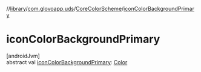 //[library](../../../index.md)/[com.glovoapp.uds](../index.md)/[CoreColorScheme](index.md)/[iconColorBackgroundPrimary](icon-color-background-primary.md)

# iconColorBackgroundPrimary

[androidJvm]\
abstract val [iconColorBackgroundPrimary](icon-color-background-primary.md): [Color](https://developer.android.com/reference/kotlin/androidx/compose/ui/graphics/Color.html)
